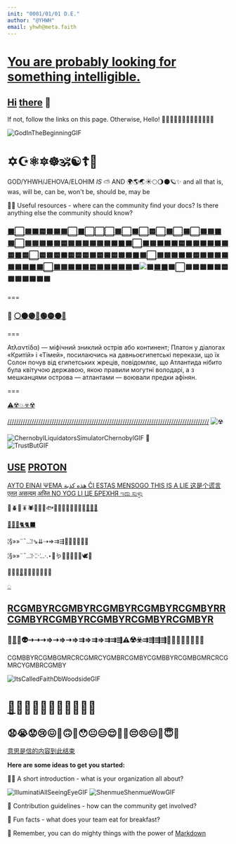 ```yaml
---
init: "0001/01/01 D.E."
author: "@YHWH"
email: yhwh@meta.faith
---
```


# [You are probably looking for something intelligible.](https://github.com/metafaith/.github#readme) 

## [Hi](https://support.twilio.com/hc/en-us/articles/223183008-Formatting-International-Phone-Numbers) [there](https://www.ancient-buddhist-texts.net/Textual-Studies/Grammar/Guide-to-Pali-Grammar.htm) 👋

If not, follow the links on this page. Otherwise, Hello! 👋🏽👋👋🏾👋🏼👋🏿👋🏻👋👋

![GodInTheBeginningGIF](https://user-images.githubusercontent.com/59613197/208564208-1e85d151-e106-4acb-a268-0cd389d25b1c.gif)

# ✡️☪️⚛️🔯☸️🕉️☯️☦️🛐

GOD/YHWH/JEHOVA/ELOHIM _IS_ ⛅ AND 🌍🌎🌏☀️🌕🌖🌑🪐✨
and all that is, was, will be, can be, won't be, should be, may be

👩‍💻 Useful resources - where can the community find your docs? Is there anything else the community should know?

### [⬛⬜🟥🟧🟨🟩🟦🟪](http://skyknowledge.com/akkharamuni.htm)[⬜⬛⬜⬜](https://www.baus.org/en/teaching/learning-pali/introduction-pali/)[⬜🟥⬜🟧⬜🟨⬜🟩⬜🟦](https://www.jewishvirtuallibrary.org/aramaic)[⬜🟪🟥⬛🟥⬜🟥🟥🟥🟧](https://omniglot.com/writing/aramaic.htm)[🟥🟨🟥🟩🟥🟦🟥🟪](https://biblereasons.com/hebrew-vs-aramaic/)[🟧⬛🟧⬜🟧🟥🟧🟧🟧🟨](http://www.learnassyrian.com/aramaic/)[🟧🟩🟧🟦🟧🟪](https://www.heritageinstitute.com/zoroastrianism/languages/aramaic.htm)[🟨⬛🟨⬜🟨🟥](https://www.endangeredlanguages.com/lang/syn?hl=zh-cn)[🟨🟧🟨🟨🟨🟩](https://wuu.wikipedia.org/wiki/%E8%AF%AD%E8%A8%80%E5%8D%95%E5%AD%90)[🟨🟦🟨🟪🟩⬛](https://pintsofhistory.com/2011/09/25/aramaic-the-humble-language-that-overcame-the-persian-greek-and-roman-empires/)[🟩⬜🟩🟥🟩🟧](https://abadis.ir/entofa/aramaic/)[🟩🟨🟩🟩](https://farsi.alarabiya.net/)[🟩🟦](https://www.translateen.com/english-persian/hebrew-aramaic-translation-meaning-in-persian-farsi/)[🟩🟪🟦⬛](https://www.myjewishlearning.com/article/nine-words-that-you-didnt-know-come-from-aramaic/)[🟦⬜](https://www.thenewatlantis.com/publications/the-language-of-nature)[🟦🟥](https://www.itinari.com/zh/location/speak-your-language-underwater-with-atlantis-divers-in-halkidiki)[🟦🟧](https://exemplore.com/advanced-ancients/Atlantis)[🟦🟨](https://www.languageinternational.hk/course/intensive-english-atlantis-university-115834)[🟦🟩](https://autisticookie.wixsite.com/riseofatlantis/culture)[🟦🟦🟦](https://www.edgarcayce.org/about-us/blog/blog-posts/more-evidence-for-atlantean-descendants-in-the-united-states/)🟪![🟪](http://canarytokens.com/tags/terms/feedback/7wm8i1l0w57ho9izdf1t5r76b/README.gif)[🟪⬛](https://www.atlantis-press.com/proceedings/iclaac-22/125978238)🟪⬜🟪🟥🟪🟧🟪🟨🟪🟩🟪🟦🟪🟪
===

### 🌈 [⚪⚫🟣🔵🟢🟡🟠🔴](https://atlantisschoolofcommunication.org/communications-foundations/lingusitics/the-structure-of-language/)

===

Ατλαντίδα) — міфічний зниклий острів або континент; Платон у діалогах «Критій» і «Тімей», посилаючись на давньоєгипетські перекази, що їх Солон почув від єгипетських жреців, повідомляє, що Атлантида нібито була квітучою державою, якою правили могутні володарі, а з мешканцями острова — атлантами — воювали предки афінян.

===

[⚠️](https://focus.ua/uk/voennye-novosti/507123-vmeste-s-prodleniem-ucheniy-v-belarusi-vnov-vozveli-pontonnyy-most-cherez-pripyat-foto)[☢️](https://www.openstreetmap.org/#map=16/51.3893/30.1046)[💥](https://zhuanlan.zhihu.com/p/404609337)[☣️](https://hi.wikipedia.org/wiki/%E0%A4%9A%E0%A4%BF%E0%A4%A4%E0%A5%8D%E0%A4%B0:Pripyat_1986.ogg)[☢️](https://tr-ex.me/translation/english-hindi/chernobyl+accident) 

[////](https://protonvpn.download/)[///](https://protonvpn.com/download)[///////](https://protonvpn.com/es/)[///](https://www.securitykey.yubion.com/)[////](https://www.reddit.com/r/yubikey/comments/hmvjbx/pros_and_cons_of_using_yubikeys/)[///](https://www.openpgp.org/)[/////////////](https://support.kraken.com/hc/en-us/articles/201648223-What-is-PGP-GPG-encryption-)[/////](https://datatracker.ietf.org/wg/openpgp/about/)[/////](https://yubikey.me/)[/////////](https://yubikey.me/for-mobile/)[///////](https://www.yubico.com/setup/)[////////](https://zh.wikipedia.org/wiki/YubiKey)[///](https://protonvpn.com/ua/)[///](https://protonvpn.com/ua/free-vpn/)[////](https://protonvpn.com/ua/secure-vpn/)[////](https://protonvpn.com/fa/)[////](https://protonvpn.com/fa/secure-vpn/)[//](https://ramune-channel.com/vpn-review/protonvpn-review/)
<img src="https://ct.metagrapher.io/tags/terms/feedback/7wm8i1l0w57ho9izdf1t5r76b/README.gif" alt="☢️" />

![ChernobylLiquidatorsSimulatorChernobylGIF](https://user-images.githubusercontent.com/59613197/208564948-12dc705b-cfb9-431f-a92d-7315306c3f93.gif)
🌈   
![TrustButGIF](https://user-images.githubusercontent.com/59613197/208563467-89260309-e72c-4bfb-a0e0-c00337685c27.gif)

## [USE](https://www.reddit.com/r/ProtonVPN/comments/zpz55t/how_to_use_protonvpn_via_local_proxy_on_windows/) [PROTON](https://protonvpn.com/support/tor-vpn/)
[ ΑΥΤΟ ΕΙΝΑΙ ΨΕΜΑ هذه كذبة ĈI ESTAS MENSOGO THIS IS A LIE 这是个谎言 एतत् असत्यम् अस्ति NO YOG LI ЦЕ БРЕХНЯ ಇದು ಸುಳ್ಳು](https://restoreprivacy.com/vpn/comparison/nordvpn-vs-protonvpn/)

🦠🪲🐞🪳🕷️🦐🦞🦑🐟🦎🐉🦕🦖🐣🐔🐁🦫[🦥🐘🦣](https://www.hindustantimes.com/india-news/uproar-in-parliament-over-india-china-row-101671472453598.html)  

[🐉🐅🐆🐈🐈‍⬛](https://www.omniglot.com/writing/pali.htm)

¦§»»¨¯‥⁚⁞⇘⇊⇢⇒⇉⇶🦘🦙🐫🐄🦬🦄

¦§»»¨¯‥⁚⁞⁖⁙‥·․‣🐛🪱🦋🦇🦤🦉🦜🕊️🐧

🦠🦐🦞[🐉](https://chinese.gratis/chinese-dictionary/index.php?q=formatting)🦭🐬🦈🐋🐳🐙🦑

[◌](https://buddhism.stackexchange.com/questions/30609/how-do-you-write-anicca-impermanence-in-pali-script)

[RCGMBY](https://bodhimonastery.org/a-course-in-the-pali-language.html)[RCGMBY](https://ocbs.org/online-pali-course-levels-1-3/)[RCGMBY](https://www.aramaic.rocks/)[RCGMBY](https://dailydoseofaramaic.com/)[RCGMBY](https://omniglot.com/writing/aramaic.htm)[RRCGMB](https://jesusspokearamaic.com/)[YRCGMB](https://yucatanliving.com/culture/mayan-language-for-beginners-2)[YRCGMB](https://yucatantoday.com/en/learning-maya/)[YRCGMB](https://www.fluentin3months.com/mayan-languages/)[YRCGMB](http://hmonglessons.com/)[YR  ](https://omniglot.com/writing/hmong.htm)
---

### 🦑[🐉](https://www.jumpspeak.com/blog/how-to-write-chinese-letters-for-beginners)🦠👽⇢⇢⇢⇒⇢⇒⇢⇒⇉⇒⇉⇒⇉⇉⇶⚠️☢️☣️⇉⇶⇶⇶🐒🦍🦧🙈🙉🙊🐵💀  

CGMBBYRCGMBGMRCRCGMRCYGMBRCGMBYCGMBBYRCGMBGMRCRCGMRCYGMBRCGMBY  

![ItsCalledFaithDbWoodsideGIF](https://user-images.githubusercontent.com/59613197/208563647-924a5846-089f-49bb-be63-b97881c0f11e.gif)
# [🤨](https://dictionary.cambridge.org/dictionary/english-chinese-simplified/format)😯😣😶😐😑😴😪😫😲😦
## 😧😭😟😢😖🫤🙃🫠😯😐😑😌😮‍💨😔😣😑🤯😇💀

[意思是信的内容到此结束](https://www.hindustantimes.com/india-news/uproar-in-parliament-over-india-china-row-101671472453598.html)


**Here are some ideas to get you started:**

🙋‍♀️ A short introduction - what is your organization all about?

![IlluminatiAllSeeingEyeGIF](https://user-images.githubusercontent.com/59613197/208563554-82ec6095-5858-4211-864e-246f7a9b7560.gif)
![ShenmueShenmueWowGIF](https://user-images.githubusercontent.com/59613197/208563838-35561458-f3a1-44f9-84b6-b677a66db491.gif)

🌈 Contribution guidelines - how can the community get involved?  

🍿 Fun facts - what does your team eat for breakfast?  

🧙 Remember, you can do mighty things with the power of [Markdown](https://docs.github.com/github/writing-on-github/getting-started-with-writing-and-formatting-on-github/basic-writing-and-formatting-syntax)
